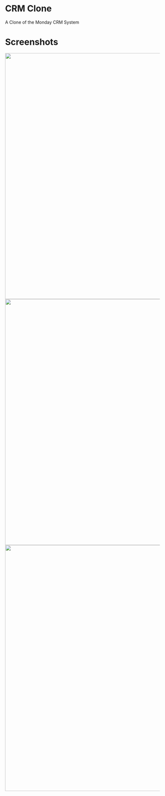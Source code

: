 # CRM Clone
A Clone of the Monday CRM System


<h1>Screenshots</h1>
<img width="800px" src="https://i.ibb.co/mBFWcfS/crm1.png">
<br>
<img width="800px" src="https://i.ibb.co/8B5GztP/crm2.png">
<br>
<img width="800px" src="https://i.ibb.co/W39kXvp/crm3.png">
